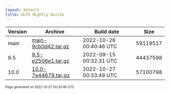 ```yaml
---
layout: default
title: GLPI Nightly Builds
---
```


Version|Archive|Build date|Size
---|---|---|---
main|[main-9cb0d42.tar.gz](main-9cb0d42.tar.gz)|2022-10-26 00:40:46 UTC|59119517
9.5|[9.5-e2506e1.tar.gz](9.5-e2506e1.tar.gz)|2022-09-15 00:32:31 UTC|44437598
10.0|[10.0-7e44679.tar.gz](10.0-7e44679.tar.gz)|2022-10-27 00:33:49 UTC|57100798

<font size="1">Page generated on 2022-10-27 00:33:49 UTC</font>
